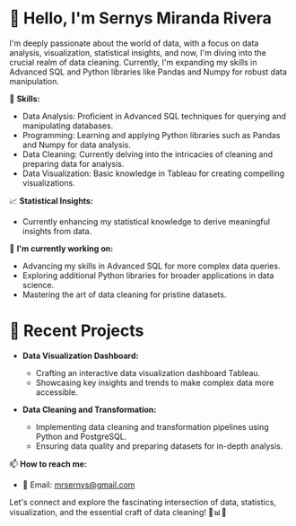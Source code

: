 # 👋 Hello, I'm Sernys Miranda Rivera

I'm deeply passionate about the world of data, with a focus on data analysis, visualization, statistical insights, and now, I'm diving into the crucial realm of data cleaning. 
Currently, I'm expanding my skills in Advanced SQL and Python libraries like Pandas and Numpy for robust data manipulation.

🔧 **Skills:**
- Data Analysis: Proficient in Advanced SQL techniques for querying and manipulating databases.
- Programming: Learning and applying Python libraries such as Pandas and Numpy for data analysis.
- Data Cleaning: Currently delving into the intricacies of cleaning and preparing data for analysis.
- Data Visualization: Basic knowledge in Tableau for creating compelling visualizations.

📈 **Statistical Insights:**
- Currently enhancing my statistical knowledge to derive meaningful insights from data.

🌱 **I'm currently working on:**
- Advancing my skills in Advanced SQL for more complex data queries.
- Exploring additional Python libraries for broader applications in data science.
- Mastering the art of data cleaning for pristine datasets.

# 🚀 **Recent Projects**
- **Data Visualization Dashboard:**
  - Crafting an interactive data visualization dashboard Tableau.
  - Showcasing key insights and trends to make complex data more accessible.

- **Data Cleaning and Transformation:**
  - Implementing data cleaning and transformation pipelines using Python and PostgreSQL.
  - Ensuring data quality and preparing datasets for in-depth analysis.

📫 **How to reach me:**
- 📧 Email: [mrsernys@gmail.com](mailto:mrsernys@gmail.com)

Let's connect and explore the fascinating intersection of data, statistics, visualization, and the essential craft of data cleaning! 🧹📊✨
